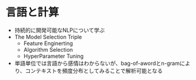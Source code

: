 # 言語と計算

- 持続的に開発可能なNLPについて学ぶ
- The Model Selection Triple
  - Feature Enginerting
  - Algorithm Selection
  - HyperParameter Tuning
- 単語単位では言語から感情はわからないが、bag-of-awordとn-gramにより、コンテキストを頻度分布としてみることで解析可能となる
